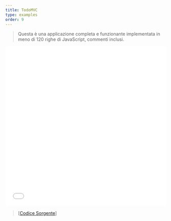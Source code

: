 ```yaml
---
title: TodoMVC
type: examples
order: 9
---
```


> Questa è una applicazione completa e  funzionante implementata in meno di 120 righe di JavaScript, commenti inclusi.

<iframe width="100%" height="500" src="todomvc/index.html" allowfullscreen="allowfullscreen" frameborder="0"></iframe>

> [[Codice Sorgente](https://github.com/vuejs/vue/tree/dev/examples/todomvc)]
